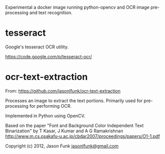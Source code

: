 Experimental a docker image running python-opencv and OCR image pre-processing and text recognition.


tesseract
=========

Google's tesseract OCR utility.

https://code.google.com/p/tesseract-ocr/

ocr-text-extraction
===================

From: https://github.com/jasonlfunk/ocr-text-extraction

Processes an image to extract the text portions. Primarily
used for pre-processing for performing OCR.

Implemented in Python using OpenCV.

Based on the paper "Font and Background Color Independent Text Binarization" by
T Kasar, J Kumar and A G Ramakrishnan
http://www.m.cs.osakafu-u.ac.jp/cbdar2007/proceedings/papers/O1-1.pdf

Copyright (c) 2012, Jason Funk <jasonlfunk@gmail.com>
